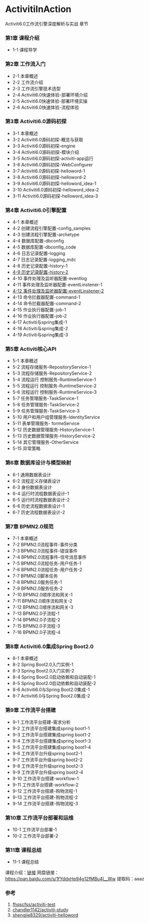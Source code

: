# ActivitiInAction
Activiti6.0工作流引擎深度解析与实战
章节
### 第1章 课程介绍
- 1-1  课程导学
### 第2章 工作流入门
- 2-1  本章概述
- 2-2  工作流介绍
- 2-3  工作流引擎技术选型
- 2-4  Activiti6.0快速体验-部署环境介绍
- 2-5  Activiti6.0快速体验-部署环境实操
- 2-6  Activiti6.0快速体验-流程体验
### 第3章 Activiti6.0源码初探
- 3-1  本章概述
- 3-2  Activiti6.0源码初探-概览与获取
- 3-3  Activiti6.0源码初探-engine
- 3-4  Activiti6.0源码初探-模块介绍
- 3-5  Activiti6.0源码初探-activiti-app运行
- 3-6  Activiti6.0源码初探-WebConfigurer
- 3-7  Activiti6.0源码初探-helloword-1
- 3-8  Activiti6.0源码初探-helloword-2
- 3-9  Activiti6.0源码初探-helloword_idea-1
- 3-10  Activiti6.0源码初探-helloword_idea-2
- 3-11  Activiti6.0源码初探-helloword_idea-3
### 第4章 Activiti6.0引擎配置
- 4-1  本章概述
- 4-2  创建流程引擎配置-config_samples
- 4-3  创建流程引擎配置-archetype
- 4-4  数据库配置-dbconfig
- 4-5  数据库配置-dbconfig_code
- 4-6  日志记录配置-logging
- 4-7  日志记录配置-logging_mdc
- 4-8  历史记录配置-history-1
- [4-9  历史记录配置-history-2](/Chapter04/Chapter0410.md)
- 4-10  事件处理及监听器配置-eventlog
- 4-11  事件处理及监听器配置-eventLinstener-1
- [4-12  事件处理及监听器配置-eventLinstener-2](/Chapter04/Chapter0410.md)
- 4-13  命令拦截器配置-command-1
- 4-14  命令拦截器配置-command-2
- 4-15  作业执行器配置-job-1
- 4-16  作业执行器配置-job-2
- 4-17  Activiti与spring集成-1
- 4-18  Activiti与spring集成-2
- 4-19  Activiti与spring集成-3
### 第5章 Activiti核心API
- 5-1  本章概述
- 5-2  流程存储服务-RepositoryService-1
- 5-3  流程存储服务-RepositoryService-2
- 5-4  流程运行 控制服务-RuntimeService-1
- 5-5  流程运行 控制服务-RuntimeService-2
- 5-6  流程运行 控制服务-RuntimeService-3
- 5-7  任务管理服务-TaskService-1
- 5-8  任务管理服务-TaskService-2
- 5-9  任务管理服务-TaskService-3
- 5-10  用户和用户组管理服务-IdentityService
- 5-11  表单管理服务- formeService
- 5-12  历史数据管理服务-HistoryService-1
- 5-13  历史数据管理服务-HistoryService-2
- 5-14  其它管理服务-OtherService
- 5-15  异常策略
### 第6章 数据库设计与模型映射
- 6-1  通用数据表设计
- 6-2  流程定义存储表设计
- 6-3  身份数据表设计
- 6-4  运行时流程数据表设计-1
- 6-5  运行时流程数据表设计-2
- 6-6  历史流程数据表设计-1
- 6-7  历史流程数据表设计-2
### 第7章 BPMN2.0规范
- 7-1  本章概述
- 7-2  BPMN2.0流程事件-事件分类
- 7-3  BPMN2.0流程事件-错误事件
- 7-4  BPMN2.0流程事件-信号消息事件
- 7-5  BPMN2.0流程任务-用户任务-1
- 7-6  BPMN2.0流程任务-用户任务-2
- 7-7  BPMN2.0脚本任务
- 7-8  BPMN2.0服务任务-1
- 7-9  BPMN2.0服务任务-2
- 7-10  BPMN2.0顺序流和网关-1
- 7-11  BPMN2.0顺序流和网关-2
- 7-12  BPMN2.0顺序流和网关-3
- 7-13  BPMN2.0子流程-1
- 7-14  BPMN2.0子流程-2
- 7-15  BPMN2.0子流程-3
- 7-16  BPMN2.0子流程-4
### 第8章 Activiti6.0集成Spring Boot2.0
- 8-1  本章概述
- 8-2  Spring Boot2.0入门实例-1
- 8-3  Spring Boot2.0入门实例-2
- 8-4  Spring Boot2.0启动依赖和自动装配-1
- 8-5  Spring Boot2.0启动依赖和自动装配-2
- 8-6  Activiti6.0与Spring Boot2.0集成-1
- 8-7  Activiti6.0与Spring Boot2.0集成-2
### 第9章 工作流平台搭建
- 9-1  工作流平台搭建-需求分析
- 9-2   工作流平台搭建集成spring boot1-1
- 9-3   工作流平台搭建集成spring boot1-2
- 9-4   工作流平台搭建集成spring boot1-3
- 9-5   工作流平台搭建集成spring boot1-4
- 9-6  工作流平台升级spring boot2-1
- 9-7  工作流平台升级spring boot2-2
- 9-8  工作流平台升级spring boot2-3
- 9-9  工作流平台升级spring boot2-4
- 9-10  工作流平台搭建-workflow-1
- 9-11  工作流平台搭建-workflow-2
- 9-12  工作流平台搭建-购物流程-1
- 9-13  工作流平台搭建-购物流程-2
- 9-14  工作流平台搭建-购物流程-3
### 第10章 工作流平台部署和运维
- 10-1  工作流平台部署-1
- 10-2  工作流平台部署-2
### 第11章 课程总结
- 11-1  课程总结

课程介绍：[链接](https://blog.csdn.net/weixin_43121468/article/details/82347026)
网盘链接：https://pan.baidu.com/s/1fYddxHp94g12fMBu4I__Ww 提取码：aaaz

### 参考

1. [fhqscfss/activiti-test](https://github.com/fhqscfss/activiti-test)
2. [chandler1142/activiti-study](https://github.com/chandler1142/activiti-study)
3. [shengjie8329/activiti-helloword](https://github.com/shengjie8329/activiti-helloword)